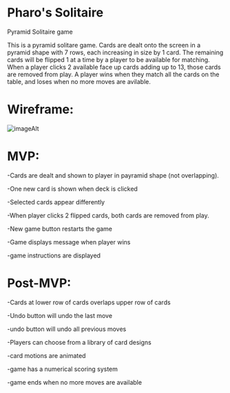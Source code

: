 # Pharo's Solitaire
Pyramid Solitaire game

This is a pyramid solitare game. Cards are dealt onto the screen in a pyramid shape with 7 rows, each increasing in size by 1 card. The remaining cards will be flipped 1 at a time by a player to be available for matching. When a player clicks 2 available face up cards adding up to 13, those cards are removed from play. A player wins when they match all the cards on the table, and loses when no more moves are avilable.

# Wireframe:

![imageAlt](https://i.imgur.com/Kvf5eKl.png)

# MVP: 
-Cards are dealt and shown to player in payramid shape (not overlapping). 

-One new card is shown when deck is clicked

-Selected cards appear differently

-When player clicks 2 flipped cards, both cards are removed from play.

-New game button restarts the game

-Game displays message when player wins

-game instructions are displayed


# Post-MVP:

-Cards at lower row of cards overlaps upper row of cards

-Undo button will undo the last move

  -undo button will undo all previous moves

-Players can choose from a library of card designs

-card motions are animated

-game has a numerical scoring system

-game ends when no more moves are available

